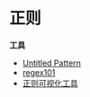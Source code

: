 # 正则

**工具**

- [Untitled Pattern](https://regexr.com/)
- [regex101](https://regex101.com/)
- [正则可视化工具](https://jex.im/regulex/#!flags=&re=^(a|b)*%3F%24)

